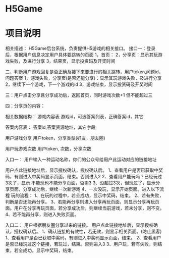 # H5Game

# 项目说明

相关描述：
H5Game后台系统，负责提供H5游戏的相关接口。
接口一：登录后，根据用户信息决定用户具体要跳转的页面
1，首页：
2，分享页：显示其玩游戏失败，及进行分享
3，结果页，显示投资码及开奖时间

二、判断用户游戏回复是否正确及接下来要进行的相关跳转，用户token,问题id，问题答案
1，游戏失败，分享页(是否还能分享)：显示其玩游戏失败，及进行分享
2，继续下一个游戏，下一个游戏的id
3，游戏结束，显示投资码及开奖时间

三：用户点击分享且分享成功后，返回首页，同时游戏次数+1 但不能超过三

四：分享页的内容：


相关数据结构：
游戏内容表
游戏id，可选答案列表，正确答案id，其它

答案内容表：
答案id,答案资源地址，其它字段

用户游戏分享
用户token，分享类型(好友，朋友圈)

用户玩游戏次数
用户token, 次数，分享次数


入口一：
用户输入一种运动名称，你们的公众号给用户此运动对应的链接地址

用户点此链接地址后，显示授权确认，授权确认后。
1、查看用户是否已获取中奖码，有则进入中奖码显示页面，结束。否则进入2
2、查看用户能玩吗？已经玩过3次了，显示 不能玩也不能分享页面，否则3
3、没超过3次，但玩过了，显示分享页面，分享成功后，继续一次新游戏
4、一次没玩，显示开始页面。进入以下流程
玩的流程：
1、在玩的过程中，若全成功，显示中奖码，结束。
2、若有失败，判断是否还能再分享。
3、若能再分享则进入分享再玩页面，则显示分享再玩页面。用户在分享再玩页面，若分享成功后，则继续当前游戏，若未分享，则不变。
4、若不能再分享，则进入失败页面。

入口二：
用户根据朋友圈分享过来的链接。
用户点此链接地址后，显示授权确认，授权确认后。
1、确认链接的有效性，若无效，则显示相关页面。(防止黑客)
1、查看用户是否已获取中奖码，有则进入中奖码显示页面，结束。
2、查看用户是否已经玩过这个链接，若玩过，结束。否则进入3
3、用户玩，若有失败，则结束，若全成功，显示中奖码，结束。


